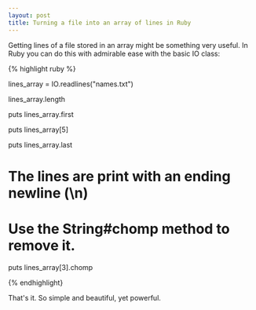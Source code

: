 ```yaml
---
layout: post
title: Turning a file into an array of lines in Ruby
---
```


<span class="drops">G</span>etting lines of a file stored in an array might be something very useful. In Ruby you can do this with admirable ease with the basic <span class="small_code">IO</span> class:

{% highlight ruby %}

lines_array = IO.readlines("names.txt")

lines_array.length

puts lines_array.first

puts lines_array[5]

puts lines_array.last

# The lines are print with an ending newline (\n)
# Use the String#chomp method to remove it.

puts lines_array[3].chomp


{% endhighlight}

<div class="code">
  <script src="https://gist.github.com/1521496.js?file=array_of_lines.rb"></script>
</div>

That's it. So simple and beautiful, yet powerful.
